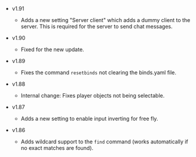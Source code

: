 - v1.91
  - Adds a new setting "Server client" which adds a dummy client to the server. This is required for the server to send chat messages.

- v1.90
  - Fixed for the new update.

- v1.89
  - Fixes the command `resetbinds` not clearing the binds.yaml file.

- v1.88
  - Internal change: Fixes player objects not being selectable.

- v1.87
  - Adds a new setting to enable input inverting for free fly.

- v1.86
  - Adds wildcard support to the `find` command (works automatically if no exact matches are found).
